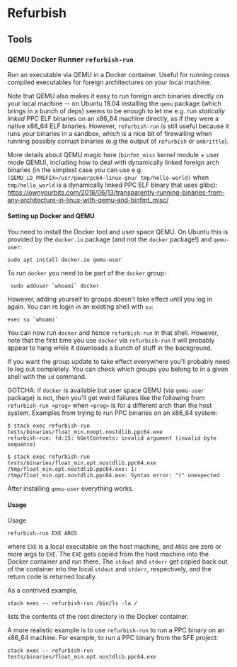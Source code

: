 # Refurbish

## Tools

### QEMU Docker Runner `refurbish-run`

Run an executable via QEMU in a Docker container. Useful for running
cross compiled executables for foreign architectures on your local
machine.

Note that QEMU also makes it easy to run foreign arch binaries
directly on your local machine -- on Ubuntu 18.04 installing the
`qemu` package (which brings in a bunch of deps) seems to be enough to
let me e.g. run *statically linked* PPC ELF binaries on an x86_64
machine directly, as if they were a native x86_64 ELF
binaries. However, `refurbish-run` is still useful because it runs
your binaries in a sandbox, which is a nice bit of firewalling when
running possibly corrupt binaries (e.g the output of `refurbish` or
`embrittle`).

More details about QEMU magic here (`binfmt_misc` kernel module + user
mode QEMU), including how to deal with dynamically linked foreign arch
binaries (in the simplest case you can use
e.g. `(QEMU_LD_PREFIX=/usr/powerpc64-linux-gnu/ tmp/hello-world)` when
`tmp/hello_world` is a dynamically linked PPC ELF binary that uses
glibc):
https://ownyourbits.com/2018/06/13/transparently-running-binaries-from-any-architecture-in-linux-with-qemu-and-binfmt_misc/

#### Setting up Docker and QEMU

You need to install the Docker tool and user space QEMU. On Ubuntu
this is provided by the `docker.io` package (and not the `docker`
package!) and `qemu-user`:

    sudo apt install docker.io qemu-user

To run `docker` you need to be part of the `docker` group:

     sudo adduser `whoami` docker

However, adding yourself to groups doesn't take effect until you log
in again. You can re login in an existing shell with `su`:

    exec su `whoami`

You can now run `docker` and hence `refurbish-run` in that
shell. However, note that the first time you use `docker` via
`refurbish-run` it will probably appear to hang while it downloads a
bunch of stuff in the background.

If you want the group update to take effect everywhere you'll probably
need to log out completely. You can check which groups you belong to
in a given shell with the `id` command.

GOTCHA: if `docker` is available but user space QEMU (via `qemu-user`
package) is not, then you'll get weird failures like the following
from `refurbish-run <prog>` when `<prog>` is for a different arch than
the host system. Examples from trying to run PPC binaries on an x86_64
system:

    $ stack exec refurbish-run tests/binaries/float_min.noopt.nostdlib.ppc64.exe
    refurbish-run: fd:15: hGetContents: invalid argument (invalid byte sequence)

    $ stack exec refurbish-run tests/binaries/float_min.opt.nostdlib.ppc64.exe
    /tmp/float_min.opt.nostdlib.ppc64.exe: 1: /tmp/float_min.opt.nostdlib.ppc64.exe: Syntax error: "(" unexpected

After installing `qemu-user` everything works.

#### Usage

Usage

    refurbish-run EXE ARGS

where `EXE` is a local executable on the host machine, and `ARGS` are
zero or more args to `EXE`. The `EXE` gets copied from the host
machine into the Docker container and run there. The `stdout` and
`stderr` get copied back out of the container into the local `stdout`
and `stderr`, respectively, and the return code is returned locally.

As a contrived example,

    stack exec -- refurbish-run /bin/ls -la /

lists the contents of the root directory in the Docker container.

A more realistic example is to use `refurbish-run` to run a PPC binary
on an x86_64 machine. For example, to run a PPC binary from the SFE
project:

    stack exec -- refurbish-run tests/binaries/float_min.opt.nostdlib.ppc64.exe
